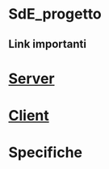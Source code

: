 # SdE_progetto

## Link importanti

# [Server](rcomp_server.c)

# [Client](rcomp_client.c)

# Specifiche
